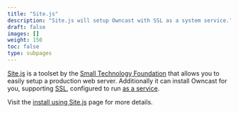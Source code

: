 ```yaml
---
title: "Site.js"
description: "Site.js will setup Owncast with SSL as a system service."
draft: false
images: []
weight: 150
toc: false
type: subpages
---
```


[Site.js](https://sitejs.org/) is a toolset by the [Small Technology Foundation](https://small-tech.org/) that allows you to easily setup a production web server. Additionally it can install Owncast for you, supporting [SSL](/docs/sslproxies/), configured to run [as a service](/docs/systemservice/).

Visit the [install using Site.js](/quickstart/sitejs) page for more details.
